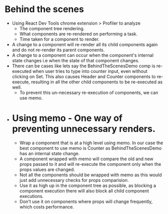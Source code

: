 # Behind the scenes

* Using React Dev Tools chrome extension > Profiler to analyze
  - The component tree rendering.
  - What components are re-rendered on performing a task.
  - Time taken for a component to render.
* A change to a component will re-render all its child components again and do
  not re-render its parent components.
* A change to a component can occur when the component's internal state changes
  i.e when the state of that component changes.
* There can be cases like lets say the BehindTheScenesDemo comp is re-executed
  when user tries to type into counter input, even without clicking on Set. This
  also causes Header and Counter components to re-execute, resulting in all the
  other child components to be re-executed as well.
  - To prevent this un-necessary re-execution of components, we can use memo.
* # Using memo - One way of preventing unnecessary renders.
  - Wrap a component that is at a high level using memo. In our case the best
    component to use memo is Counter as BehindTheScenesDemo has an internal
    state change.
  - A component wrapped with memo will compare the old and new props passed to it
    and will re-execute the component only when the props values are changed.
  - Not all the components should be wrapped with memo as this would just add
    unnecessary checks for props comparision.
  - Use it as high up in the component tree as possible, as blocking a component
    execution there will also block all child component executions.
  - Don't use it on components where props will change frequently, which costs
    performance.
